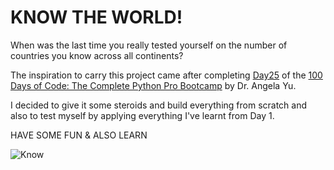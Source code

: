 # KNOW THE WORLD!

When was the last time you really tested yourself on the number of countries you know across all continents?

The inspiration to carry this project came after completing [Day25](https://github.com/Nekembe-Boris/100-Days-of-Code-Projects/tree/main/Day25) of the [100 Days of Code: The Complete Python Pro Bootcamp](https://www.udemy.com/course/100-days-of-code/) by Dr. Angela Yu.

I decided to give it some steroids and build everything from scratch and also to test myself by applying everything I've learnt from Day 1.

HAVE SOME FUN & ALSO LEARN

![Know](https://github.com/Nekembe-Boris/user-content/blob/main/Know%20the%20world/project1.gif)

